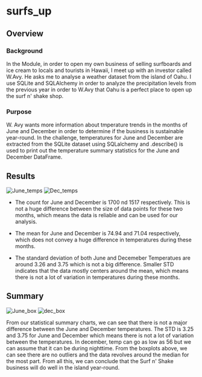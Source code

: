 # surfs_up
## Overview

### Background
In the Module, in order to open my own business of selling surfboards and ice cream to locals and tourists in Hawaii, I meet up with an investor called W.Avy. He asks me to analyse a weather dataset from the island of Oahu. I use SQLite and SQLAlchemy in order to analyze the precipitation levels from the previous year in order to W.Avy that Oahu is a perfect place to open up the surf n' shake shop.

### Purpose
W. Avy wants more information about tmperature trends in the months of June and December in order to determine if the business is sustainable year-round. In the challenge, temperatures for June and December are extracted from the SQLite dataset using SQLalchemy and .describe() is used to print out the temperature summary statistics for the June and December DataFrame.

## Results
![June_temps](https://user-images.githubusercontent.com/107225715/183990812-f603ac2e-d934-4c69-b7f4-3428f4d5463a.png)
![Dec_temps](https://user-images.githubusercontent.com/107225715/183990842-f2f2a4c8-625d-43fa-9fb7-0d92dbdc1094.png)

* The count for June and December is 1700 nd 1517 respectively. This is not a huge difference between the size of data points for these two months, which means the data is reliable and can be used for our analysis. 

* The mean for June and December is 74.94 and 71.04 respectively, which does not convey a huge difference in temperatures during these months. 

* The standard deviation of both June and Decemeber Temperatues are around 3.26 and 3.75 which is not a big difference. Smaller STD indicates that the data mostly centers around the mean, which means there is not a lot of variation in temperatures during these months.

## Summary
![June_box](https://user-images.githubusercontent.com/107225715/184211671-5e69bc05-3ce3-4ff5-aab1-71f9ceb441fd.png)
![dec_box](https://user-images.githubusercontent.com/107225715/184211715-fb8e9bd2-2a83-4a24-94f6-c3c613ec0826.png)

From our statistical summary charts, we can see that there is not a major difference between the June and December temperatures. The STD is 3.25 and 3.75 for June and December which means there is not a lot of variation between the temperatures. In december, temp can go as low as 56 but we can assume that it can be during nighttime. From the boxplots above, we can see there are no outliers and the data revolves around the median for the most part. From all this, we can conclude that the Surf n' Shake business will do well in the island year-round.


